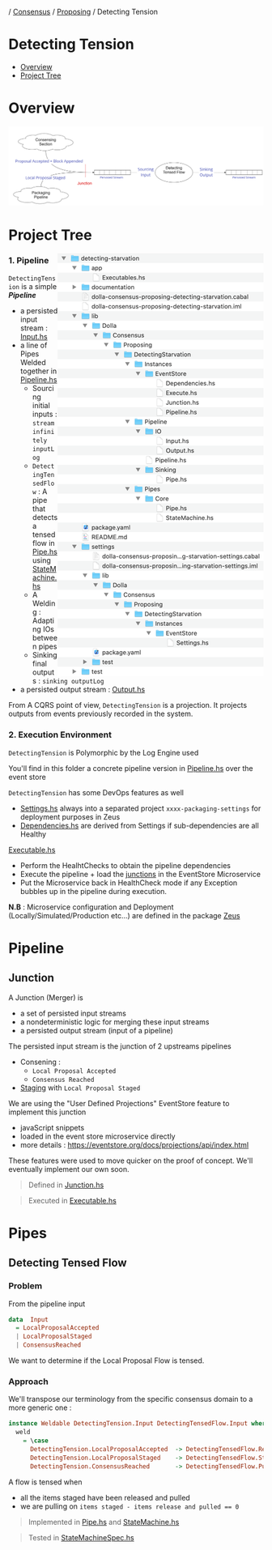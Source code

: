 / [Consensus](https://github.com/dolla-consortium/consensus) / [Proposing](https://github.com/dolla-consortium/consensus-proposing) / Detecting Tension
# Detecting Tension

- [Overview](#overview)
- [Project Tree](#project-tree)

# Overview

 ![overview](documentation/media/overview.png)

# Project Tree
<img align="right" src="documentation/media/project-tree.png"><div>
### 1. Pipeline

`DetectingTension` is a simple ***Pipeline***
- a persisted input stream : [Input.hs](library/Dolla/Consensus/Proposing/DetectingTension/Pipeline/IO/Input.hs)
- a line of Pipes Welded together in  [Pipeline.hs](library/Dolla/Consensus/Proposing/DetectingTension/Pipeline/Pipeline.hs)
  - Sourcing initial inputs : `stream infinitely inputLog`
  - `DetectingTensedFlow` : A pipe that detects a tensed flow in [Pipe.hs](library/Dolla/Consensus/Proposing/DetectingTension/Pipes/DetectingTensedFlow/Pipe.hs) using [StateMachine.hs](library/Dolla/Consensus/Proposing/DetectingTension/Pipes/DetectingTensedFlow/StateMachine.hs)
  - A Welding : Adapting IOs between pipes
  - Sinking final outputs : `sinking outputLog`
- a persisted output stream : [Output.hs](library/Dolla/Consensus/Proposing/DetectingTension/Pipeline/IO/Output.hs)

From A CQRS point of view, `DetectingTension` is a projection. It projects outputs from events previously recorded in the system.

### 2. Execution Environment

`DetectingTension` is Polymorphic by the Log Engine used

You'll find in this folder a concrete pipeline version in [Pipeline.hs](library/Dolla/Consensus/Proposing/DetectingTension/Execution/Environment/EventStore/Pipeline.hs) over the event store

`DetectingTension` has some DevOps features as well

- [Settings.hs](settings/library/Dolla/Consensus/Proposing/DetectingTension/Execution/Environment/EventStore/Settings.hs)  always into a separated project `xxxx-packaging-settings` for deployment purposes in Zeus
- [Dependencies.hs](library/Dolla/Consensus/Proposing/DetectingTension/Execution/Environment/EventStore/Dependencies.hs) are derived from Settings if sub-dependencies are all Healthy

[Executable.hs](executables/Executables.hs)
- Perform the HealhtChecks to obtain the pipeline dependencies
- Execute the pipeline + load the [junctions](#junction) in the EventStore Microservice
- Put the Microservice back in HealthCheck mode if any Exception bubbles up in the pipeline during execution.

**N.B** : Microservice configuration and Deployment (Locally/Simulated/Production etc...) are defined in the package [Zeus](../zeus/)

</div>

# Pipeline
## Junction

A Junction (Merger) is
   - a set of persisted input streams
   - a nondeterministic logic for merging these input streams
   - a persisted output stream (input of a pipeline)

The persisted input stream is the junction of 2 upstreams pipelines
- Consening :
  - `Local Proposal Accepted`
  - `Consensus Reached`
- [Staging](../staging/README.md) with `Local Proposal Staged`

We are using the "User Defined Projections" EventStore feature to implement this junction
 - javaScript snippets
 - loaded in the event store microservice directly
 - more details : https://eventstore.org/docs/projections/api/index.html

These features were used to move quicker on the proof of concept. We'll eventually implement our own soon.

> Defined in [Junction.hs](library/Dolla/Consensus/Proposing/DetectingTension/Execution/Environment/EventStore/Junction.hs)

> Executed in [Executable.hs](executables/Executables.hs)

# Pipes
## Detecting Tensed Flow
### Problem
From the pipeline input
```haskell
data  Input
  = LocalProposalAccepted
  | LocalProposalStaged
  | ConsensusReached
```
We want to determine if the Local Proposal Flow is tensed.

### Approach

We'll transpose our terminology from the specific consensus domain to a more generic one :
```haskell
instance Weldable DetectingTension.Input DetectingTensedFlow.Input where
  weld
    = \case
      DetectingTension.LocalProposalAccepted  -> DetectingTensedFlow.Released
      DetectingTension.LocalProposalStaged    -> DetectingTensedFlow.Staged
      DetectingTension.ConsensusReached       -> DetectingTensedFlow.Pulled
```

A flow is tensed when
- all the items staged have been released and pulled
- we are pulling on `items staged - items release and pulled == 0`

> Implemented in [Pipe.hs](library/Dolla/Consensus/Proposing/DetectingTension/Pipes/DetectingTensedFlow/Pipe.hs) and [StateMachine.hs](library/Dolla/Consensus/Proposing/DetectingTension/Pipes/DetectingTensedFlow/StateMachine.hs)

> Tested in [StateMachineSpec.hs](test/Dolla/Consensus/Proposing/DetectingTension/Pipes/DetectingTensedFlow/StateMachineSpec.hs)
